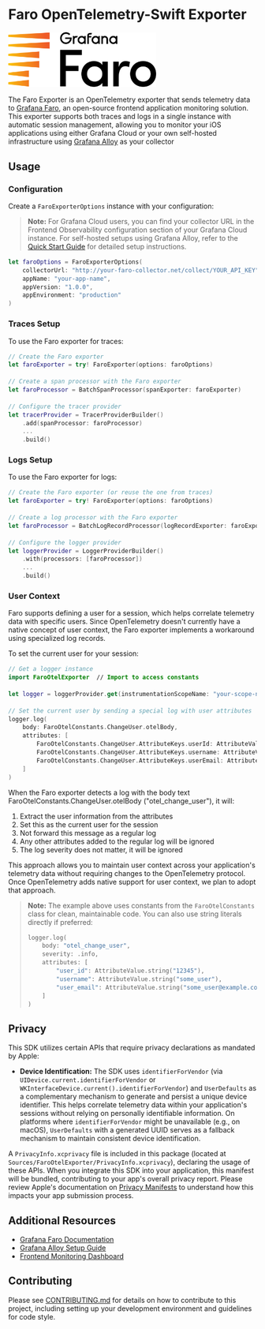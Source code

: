 # Faro OpenTelemetry-Swift Exporter

<img src="./docs/assets/faro_logo.png" alt="Grafana Faro logo" width="300" />

The Faro Exporter is an OpenTelemetry exporter that sends telemetry data to [Grafana Faro](https://grafana.com/oss/faro/), an open-source frontend application monitoring solution. This exporter supports both traces and logs in a single instance with automatic session management, allowing you to monitor your iOS applications using either Grafana Cloud or your own self-hosted infrastructure using [Grafana Alloy](https://grafana.com/docs/alloy) as your collector

## Usage

### Configuration

Create a `FaroExporterOptions` instance with your configuration:

> **Note:** For Grafana Cloud users, you can find your collector URL in the Frontend Observability configuration section of your Grafana Cloud instance. For self-hosted setups using Grafana Alloy, refer to the [Quick Start Guide](https://github.com/grafana/faro-web-sdk/blob/main/docs/sources/tutorials/quick-start-browser.md) for detailed setup instructions.

```swift
let faroOptions = FaroExporterOptions(
    collectorUrl: "http://your-faro-collector.net/collect/YOUR_API_KEY",
    appName: "your-app-name",
    appVersion: "1.0.0",
    appEnvironment: "production"
)
```

### Traces Setup

To use the Faro exporter for traces:

```swift
// Create the Faro exporter
let faroExporter = try! FaroExporter(options: faroOptions)

// Create a span processor with the Faro exporter
let faroProcessor = BatchSpanProcessor(spanExporter: faroExporter)

// Configure the tracer provider
let tracerProvider = TracerProviderBuilder()
    .add(spanProcessor: faroProcessor)
    ...
    .build()
```

### Logs Setup

To use the Faro exporter for logs:

```swift
// Create the Faro exporter (or reuse the one from traces)
let faroExporter = try! FaroExporter(options: faroOptions)

// Create a log processor with the Faro exporter
let faroProcessor = BatchLogRecordProcessor(logRecordExporter: faroExporter)

// Configure the logger provider
let loggerProvider = LoggerProviderBuilder()
    .with(processors: [faroProcessor])
    ...
    .build()
```

### User Context

Faro supports defining a user for a session, which helps correlate telemetry data with specific users. Since OpenTelemetry doesn't currently have a native concept of user context, the Faro exporter implements a workaround using specialized log records.

To set the current user for your session:

```swift
// Get a logger instance
import FaroOtelExporter  // Import to access constants

let logger = loggerProvider.get(instrumentationScopeName: "your-scope-name")

// Set the current user by sending a special log with user attributes
logger.log(
    body: FaroOtelConstants.ChangeUser.otelBody,
    attributes: [
        FaroOtelConstants.ChangeUser.AttributeKeys.userId: AttributeValue.string("12345"),
        FaroOtelConstants.ChangeUser.AttributeKeys.username: AttributeValue.string("some_user"),
        FaroOtelConstants.ChangeUser.AttributeKeys.userEmail: AttributeValue.string("some_user@example.com")
    ]
)
```

When the Faro exporter detects a log with the body text FaroOtelConstants.ChangeUser.otelBody ("otel_change_user"), it will:

1. Extract the user information from the attributes
2. Set this as the current user for the session
3. Not forward this message as a regular log
4. Any other attributes added to the regular log will be ignored
5. The log severity does not matter, it will be ignored

This approach allows you to maintain user context across your application's telemetry data without requiring changes to the OpenTelemetry protocol. Once OpenTelemetry adds native support for user context, we plan to adopt that approach.

> **Note:** The example above uses constants from the `FaroOtelConstants` class for clean, maintainable code. You can also use string literals directly if preferred:
>
> ```swift
> logger.log(
>     body: "otel_change_user",
>     severity: .info,
>     attributes: [
>         "user_id": AttributeValue.string("12345"),
>         "username": AttributeValue.string("some_user"),
>         "user_email": AttributeValue.string("some_user@example.com")
>     ]
> )
> ```

## Privacy

This SDK utilizes certain APIs that require privacy declarations as mandated by Apple:

- **Device Identification:** The SDK uses `identifierForVendor` (via `UIDevice.current.identifierForVendor` or `WKInterfaceDevice.current().identifierForVendor`) and `UserDefaults` as a complementary mechanism to generate and persist a unique device identifier. This helps correlate telemetry data within your application's sessions without relying on personally identifiable information. On platforms where `identifierForVendor` might be unavailable (e.g., on macOS), `UserDefaults` with a generated UUID serves as a fallback mechanism to maintain consistent device identification.

A `PrivacyInfo.xcprivacy` file is included in this package (located at `Sources/FaroOtelExporter/PrivacyInfo.xcprivacy`), declaring the usage of these APIs. When you integrate this SDK into your application, this manifest will be bundled, contributing to your app's overall privacy report. Please review Apple's documentation on [Privacy Manifests](https://developer.apple.com/documentation/bundleresources/privacy_manifest_files) to understand how this impacts your app submission process.

## Additional Resources

- [Grafana Faro Documentation](https://grafana.com/oss/faro/)
- [Grafana Alloy Setup Guide](https://grafana.com/docs/alloy/latest/set-up/)
- [Frontend Monitoring Dashboard](https://grafana.com/grafana/dashboards/17766-frontend-monitoring/)

## Contributing

Please see [CONTRIBUTING.md](CONTRIBUTING.md) for details on how to contribute to this project, including setting up your development environment and guidelines for code style.
